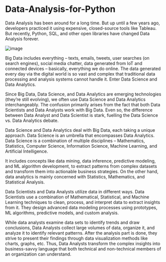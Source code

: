 # Data-Analysis-for-Python

Data Analysis has been around for a long time. But up until a few years ago, developers practiced it using expensive, closed-source tools like Tableau. But recently, Python, SQL, and other open libraries have changed Data Analysis forever.

![image](https://user-images.githubusercontent.com/110977610/188372292-628de316-1dc5-47f9-932c-754fd23b8057.png)

Big Data includes everything – texts, emails, tweets, user searches (on search engines), social media chatter, data generated from IoT and connected devices – basically, everything we do online. The data generated every day via the digital world is so vast and complex that traditional data processing and analysis systems cannot handle it. Enter Data Science and Data Analytics. 

Since Big Data, Data Science, and Data Analytics are emerging technologies (they’re still evolving), we often use Data Science and Data Analytics interchangeably. The confusion primarily arises from the fact that both Data Scientists and Data Analysts work with Big Data. Even so, the difference between Data Analyst and Data Scientist is stark, fuelling the Data Science vs. Data Analytics debate. 

Data Science and Data Analytics deal with Big Data, each taking a unique approach. Data Science is an umbrella that encompasses Data Analytics. Data Science is a combination of multiple disciplines – Mathematics, Statistics, Computer Science, Information Science, Machine Learning, and Artificial Intelligence.

It includes concepts like data mining, data inference, predictive modeling, and ML algorithm development, to extract patterns from complex datasets and transform them into actionable business strategies. On the other hand, data analytics is mainly concerned with Statistics, Mathematics, and Statistical Analysis. 

Data Scientists and Data Analysts utilize data in different ways. Data Scientists use a combination of Mathematical, Statistical, and Machine Learning techniques to clean, process, and interpret data to extract insights from it. They design advanced data modeling processes using prototypes, ML algorithms, predictive models, and custom analysis. 

While data analysts examine data sets to identify trends and draw conclusions, Data Analysts collect large volumes of data, organize it, and analyze it to identify relevant patterns. After the analysis part is done, they strive to present their findings through data visualization methods like charts, graphs, etc. Thus, Data Analysts transform the complex insights into business-savvy language that both technical and non-technical members of an organization can understand. 
